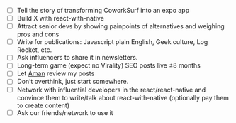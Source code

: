 - [ ] Tell the story of transforming CoworkSurf into an expo app
- [ ] Build X with react-with-native
- [ ] Attract senior devs by showing painpoints of alternatives and weighing pros and cons
- [ ] Write for publications: Javascript plain English, Geek culture, Log Rocket, etc.
- [ ] Ask influencers to share it in newsletters.
- [ ] Long-term game (expect no Virality) SEO posts live ±8 months
- [ ] Let [Aman](https://amanhimself.dev/) review my posts
- [ ] Don’t overthink, just start somewhere.
- [ ] Network with influential developers in the react/react-native and convince them to write/talk about react-with-native (optionally pay them to create content)
- [ ] Ask our friends/network to use it
